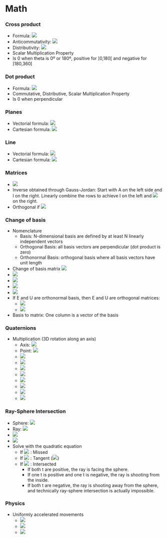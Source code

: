 # Math

### Cross product
- Formula: <img src="https://latex.codecogs.com/svg.latex?\vec{a}&space;\times&space;\vec{b}&space;=&space;|\vec{a}|&space;\cdot&space;|\vec{b}|&space;\cdot&space;sin(\theta)"/>
- Anticommutativity: <img src="https://latex.codecogs.com/svg.latex?\vec{a}&space;\times&space;\vec{b}&space;=&space;-\vec{b}&space;\times&space;\vec{a}"/>
- Distributivity: <img src="https://latex.codecogs.com/svg.latex?\vec{a}&space;\times&space;(\vec{b}&space;&plus;&space;\vec{c})&space;=&space;\vec{a}&space;\times&space;\vec{b}&space;&plus;&space;\vec{a}&space;\times&space;\vec{c}"/>
- Scalar Multiplication Property
- Is 0 when theta is 0º or 180º, positive for ]0,180[ and negative for ]180,360[

### Dot product
- Formula: <img src="https://latex.codecogs.com/svg.latex?\vec{a}&space;\cdot&space;\vec{b}&space;=&space;|\vec{a}|&space;\cdot&space;|\vec{b}|&space;\cdot&space;cos(\theta)"/>
- Commutative, Distributive, Scalar Multiplication Property
- Is 0 when perpendicular

### Planes
- Vectorial formula: <img src="https://latex.codecogs.com/svg.latex?\vec{X}&space;=&space;\vec{P}&space;&plus;&space;s&space;\cdot&space;\vec{a}&space;&plus;&space;t&space;\cdot&space;\vec{b}"/>
- Cartesian formula: <img src="https://latex.codecogs.com/svg.latex?\vec{n_x}&space;\cdot&space;x&space;&plus;&space;\vec{n_y}&space;\cdot&space;y&space;&plus;&space;\vec{n_z}&space;\cdot&space;z&space;=&space;k"/>

### Line
- Vectorial formula: <img src="https://latex.codecogs.com/svg.latex?\vec{X}&space;=&space;\vec{P}&space;&plus;&space;t&space;\cdot&space;\vec{a}"/>
- Cartesian formula: <img src="https://latex.codecogs.com/svg.latex?y&space;=&space;m&space;\cdot&space;x&space;&plus;&space;b"/>

### Matrices
- <img src="https://latex.codecogs.com/svg.latex?A^{-1}&space;\times&space;A&space;=&space;A&space;\times&space;A^{-1}&space;=&space;I"/>
- Inverse obtained through Gauss-Jordan: Start with A on the left side and I on the right. Linearly combine the rows to achieve I on the left and <img src="https://latex.codecogs.com/svg.latex?A^{-1}"/> on the right.
- Orthogonal if <img src="https://latex.codecogs.com/svg.latex?A^{-1}&space;=&space;A^T"/>

### Change of basis
- Nomenclature
    - Basis: N-dimensional basis are defined by at least N linearly independent vectors
    - Orthogonal Basis: all basis vectors are perpendicular (dot product is zero)
    - Orthonormal Basis: orthogonal basis where all basis vectors have unit length
- Change of basis matrix <img src="https://latex.codecogs.com/svg.latex?M_{u&space;\rightarrow&space;e}"/>
- <img src="https://latex.codecogs.com/svg.latex?X_e&space;=&space;M_{u&space;\rightarrow&space;e}&space;\times&space;X_u"/>
- <img src="https://latex.codecogs.com/svg.latex?E&space;\times&space;X_e&space;=&space;U&space;\times&space;X_u"/>
- <img src="https://latex.codecogs.com/svg.latex?M_{u&space;\rightarrow&space;e}&space;=&space;E^{-1}&space;\times&space;U"/>
- <img src="https://latex.codecogs.com/svg.latex?M_{u&space;\rightarrow&space;e}&space;=&space;M_{e&space;\rightarrow&space;u}^{-1}"/>
- If E and U are orthonormal basis, then E and U are orthogonal matrices:
    - <img src="https://latex.codecogs.com/svg.latex?M_{u&space;\rightarrow&space;e}&space;=&space;E^{T}&space;\times&space;U"/>
    - <img src="https://latex.codecogs.com/svg.latex?M_{u&space;\rightarrow&space;e}&space;=&space;M_{e&space;\rightarrow&space;u}^{T}"/>
- Basis to matrix: One column is a vector of the basis

### Quaternions
- Multiplication (3D rotation along an axis)  
    - Axis: <img src="https://latex.codecogs.com/svg.latex?\vec{v}&space;=&space;(v_1,&space;v_2,&space;v_3)"/>
    - Point: <img src="https://latex.codecogs.com/svg.latex?P&space;=&space;(x,&space;y,&space;z)"/>
    - <img src="https://latex.codecogs.com/svg.latex?Q&space;=&space;a&space;&plus;&space;bi&space;&plus;&space;cj&space;&plus;&space;dk" />
    - <img src="https://latex.codecogs.com/svg.latex?Q^{-1}&space;=&space;a&space;-&space;bi&space;-&space;cj&space;-&space;dk"/>
    - <img src="https://latex.codecogs.com/svg.latex?P&space;=&space;xi&space;&plus;&space;yj&space;&plus;&space;zk"/>
    - <img src="https://latex.codecogs.com/svg.latex?P'&space;=&space;Q&space;\times&space;P&space;\times&space;Q^{-1}"/>
    - <img src="https://latex.codecogs.com/svg.latex?a&space;=&space;\cos&space;\frac{\theta}{2}"/>
    - <img src="https://latex.codecogs.com/svg.latex?b&space;=&space;v_1&space;\sin&space;\frac{\theta}{2}"/>
    - <img src="https://latex.codecogs.com/svg.latex?c&space;=&space;v_2&space;\sin&space;\frac{\theta}{2}"/>
    - <img src="https://latex.codecogs.com/svg.latex?d&space;=&space;v_3&space;\sin&space;\frac{\theta}{2}"/>

### Ray-Sphere Intersection
- Sphere: <img src="https://latex.codecogs.com/svg.latex?(P&space;-&space;C)&space;\cdot&space;(P&space;-&space;C)&space;=&space;r^2"/>
- Ray: <img src="https://latex.codecogs.com/svg.latex?A&space;&plus;&space;t\vec{B}"/>
- <img src="https://latex.codecogs.com/svg.latex?(A&plus;t\vec{B}-C)&space;\cdot&space;(A&plus;t\vec{B}-C)&space;=&space;r^2"/>
- <img src="https://latex.codecogs.com/svg.latex?\equiv&space;(A-C)&space;\cdot&space;(A-C)&space;&plus;&space;2t&space;(A-C)&space;\cdot&space;\vec{B}&space;&plus;&space;t^2&space;\vec{B}&space;\cdot&space;\vec{B}&space;=&space;r^2"/>
- Solve with the quadratic equation
    - If <img src="https://latex.codecogs.com/svg.latex?b^2-4ac<0"/> : Missed
    - If <img src="https://latex.codecogs.com/svg.latex?b^2-4ac=0"/> : Tangent (<img src="https://latex.codecogs.com/svg.latex?t_0=t_1"/>)
    - If <img src="https://latex.codecogs.com/svg.latex?b^2-4ac>0"/> : Intersected
        - If both t are positive, the ray is facing the sphere.
        - If one t is positive and one t is negative, the ray is shooting from the inside.
        - If both t are negative, the ray is shooting away from the sphere, and technically ray-sphere intersection is actually impossible.

### Physics
- Uniformly accelerated movements
     - <img src="https://latex.codecogs.com/svg.latex?v(t)&space;=&space;v_i&space;&plus;&space;a&space;\cdot&space;(t-t_i)"/>
     - <img src="https://latex.codecogs.com/svg.latex?x(t)&space;=&space;x_i&space;&plus;&space;v_i&space;\cdot&space;(t-t_i)&space;&plus;&space;\frac{a}{2}&space;\cdot&space;(t-t_i)^2"/>
     - <img src="https://latex.codecogs.com/svg.latex?v(x)^2&space;=&space;v_i^2&space;&plus;&space;2a&space;\cdot&space;(x-x_i)"/>